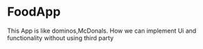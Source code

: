 # FoodApp
This App is like dominos,McDonals. How we can implement Ui and functionality without using third party
